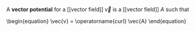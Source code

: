 A **vector potential** for a [[vector field]] $\vec{v}$ is a [[vector field]] $A$ such that 

\begin{equation}
\vec{v} = \operatorname{curl} \vec{A}
\end{equation}